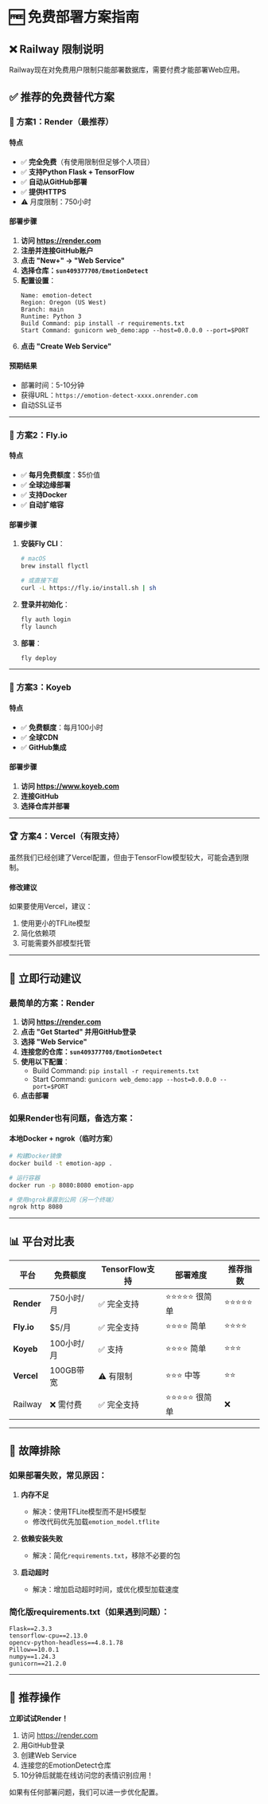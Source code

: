 # 🆓 免费部署方案指南

## ❌ Railway 限制说明
Railway现在对免费用户限制只能部署数据库，需要付费才能部署Web应用。

## ✅ 推荐的免费替代方案

### 🥇 方案1：Render（最推荐）

#### 特点
- ✅ **完全免费**（有使用限制但足够个人项目）
- ✅ **支持Python Flask + TensorFlow**
- ✅ **自动从GitHub部署**
- ✅ **提供HTTPS**
- ⚠️ 月度限制：750小时

#### 部署步骤
1. **访问 https://render.com**
2. **注册并连接GitHub账户**
3. **点击 "New+" → "Web Service"**
4. **选择仓库：`sun409377708/EmotionDetect`**
5. **配置设置**：
   ```
   Name: emotion-detect
   Region: Oregon (US West)
   Branch: main
   Runtime: Python 3
   Build Command: pip install -r requirements.txt
   Start Command: gunicorn web_demo:app --host=0.0.0.0 --port=$PORT
   ```
6. **点击 "Create Web Service"**

#### 预期结果
- 部署时间：5-10分钟
- 获得URL：`https://emotion-detect-xxxx.onrender.com`
- 自动SSL证书

---

### 🥈 方案2：Fly.io

#### 特点
- ✅ **每月免费额度**：$5价值
- ✅ **全球边缘部署**
- ✅ **支持Docker**
- ✅ **自动扩缩容**

#### 部署步骤
1. **安装Fly CLI**：
   ```bash
   # macOS
   brew install flyctl
   
   # 或直接下载
   curl -L https://fly.io/install.sh | sh
   ```

2. **登录并初始化**：
   ```bash
   fly auth login
   fly launch
   ```

3. **部署**：
   ```bash
   fly deploy
   ```

---

### 🥉 方案3：Koyeb

#### 特点
- ✅ **免费额度**：每月100小时
- ✅ **全球CDN**
- ✅ **GitHub集成**

#### 部署步骤
1. **访问 https://www.koyeb.com**
2. **连接GitHub**
3. **选择仓库并部署**

---

### 🏆 方案4：Vercel（有限支持）

虽然我们已经创建了Vercel配置，但由于TensorFlow模型较大，可能会遇到限制。

#### 修改建议
如果要使用Vercel，建议：
1. 使用更小的TFLite模型
2. 简化依赖项
3. 可能需要外部模型托管

---

## 🎯 立即行动建议

### 最简单的方案：Render

1. **访问 https://render.com**
2. **点击 "Get Started" 并用GitHub登录**
3. **选择 "Web Service"**
4. **连接您的仓库：`sun409377708/EmotionDetect`**
5. **使用以下配置**：
   - Build Command: `pip install -r requirements.txt`
   - Start Command: `gunicorn web_demo:app --host=0.0.0.0 --port=$PORT`
6. **点击部署**

### 如果Render也有问题，备选方案：

#### 本地Docker + ngrok（临时方案）
```bash
# 构建Docker镜像
docker build -t emotion-app .

# 运行容器
docker run -p 8080:8080 emotion-app

# 使用ngrok暴露到公网（另一个终端）
ngrok http 8080
```

---

## 📊 平台对比表

| 平台 | 免费额度 | TensorFlow支持 | 部署难度 | 推荐指数 |
|------|----------|----------------|----------|----------|
| **Render** | 750小时/月 | ✅ 完全支持 | ⭐⭐⭐⭐⭐ 很简单 | ⭐⭐⭐⭐⭐ |
| **Fly.io** | $5/月 | ✅ 完全支持 | ⭐⭐⭐⭐ 简单 | ⭐⭐⭐⭐ |
| **Koyeb** | 100小时/月 | ✅ 支持 | ⭐⭐⭐⭐ 简单 | ⭐⭐⭐ |
| **Vercel** | 100GB带宽 | ⚠️ 有限制 | ⭐⭐⭐ 中等 | ⭐⭐ |
| Railway | ❌ 需付费 | ✅ 完全支持 | ⭐⭐⭐⭐⭐ 很简单 | ❌ |

---

## 🔧 故障排除

### 如果部署失败，常见原因：

1. **内存不足**
   - 解决：使用TFLite模型而不是H5模型
   - 修改代码优先加载`emotion_model.tflite`

2. **依赖安装失败**
   - 解决：简化`requirements.txt`，移除不必要的包

3. **启动超时**
   - 解决：增加启动超时时间，或优化模型加载速度

### 简化版requirements.txt（如果遇到问题）：
```
Flask==2.3.3
tensorflow-cpu==2.13.0
opencv-python-headless==4.8.1.78
Pillow==10.0.1
numpy==1.24.3
gunicorn==21.2.0
```

---

## 🎉 推荐操作

**立即试试Render！**

1. 访问 https://render.com
2. 用GitHub登录
3. 创建Web Service
4. 连接您的EmotionDetect仓库
5. 10分钟后就能在线访问您的表情识别应用！

如果有任何部署问题，我们可以进一步优化配置。 